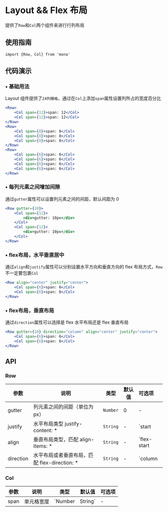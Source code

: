 # Layout && Flex 布局

提供了`Row`和`Col`两个组件来进行行列布局

## 使用指南
```
import {Row, Col} from 'mona'
```

## 代码演示

### • 基础用法
Layout 组件提供了`24列栅格`，通过在`Col`上添加`span`属性设置列所占的宽度百分比

```jsx
<Row>
	<Col span={12}>span: 12</Col>
	<Col span={12}>span: 12</Col>
</Row>
<Row>
	<Col span={8}>span: 8</Col>
	<Col span={8}>span: 8</Col>
	<Col span={8}>span: 8</Col>
</Row>
<Row>
	<Col span={6}>span: 6</Col>
	<Col span={6}>span: 6</Col>
	<Col span={6}>span: 6</Col>
	<Col span={6}>span: 6</Col>
</Row>
```

### • 每列元素之间增加间隙
通过`gutter`属性可以设置列元素之间的间距，默认间距为 0

```jsx
<Row gutter={10}>
	<Col span={12}>
		<div>gutter: 10px</div>
	</Col>
	<Col span={12}>
		<div>gutter: 10px</div>
	</Col>
</Row>
```

### • flex布局，水平垂直居中
通过`align`和`justify`属性可以分别设置水平方向和垂直方向的 flex 布局方式，`Row`不一定要包裹`Col`

```jsx
<Row align="center" justify="center">
	<Col span={6}>span: 6</Col>
	<Col span={6}>span: 6</Col>
</Row>
```

### • flex布局，垂直布局
通过`direction`属性可以选择是 flex 水平布局还是 flex 垂直布局

```jsx
<Row gutter={10} direction="column" align="center" justify="center">
	<Col span={6}>span: 6</Col>
	<Col span={6}>span: 6</Col>
</Row>
```

## API

### Row

| 参数 | 说明 | 类型 | 默认值 | 可选项 |
| --- | --- | --- | --- | :-- |
| gutter | 列元素之间的间距（单位为px） | `Number` | 0 | - |
| justify | 水平布局类型 justify-content: * | `String` | - | `start|center|end|space-between|space-around` |
| align | 垂直布局类型，匹配 align-items: * | `String` | - | `flex-start|flex-end|center|baseline|stretch` |
| direction | 水平布局或者垂直布局，匹配 flex-direction: * | `String` | - | `column|row` |


### Col

| 参数 | 说明 | 类型 | 默认值 | 可选项 |
| --- | --- | --- | --- | :-- |
| span | 单元格宽度 | `Number|String` | - | - |
